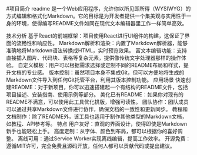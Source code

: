 #项目简介
readme 是一个Web应用程序，允许你以所见即所得（WYSIWYG）的方式编辑和格式化Markdown。它的目标是为开发者提供一个集美观与实用性于一身的环境，使得编写README文件如同在现代文本编辑器里工作一样简单高效。

技术分析
基于React的前端框架：项目使用React进行UI组件的构建，这保证了界面的流畅性和响应性。
Markdown解析和渲染：内置了Markdown解析器，能够准确地将Markdown语法转换成HTML，实时预览效果。
富文本编辑功能：支持直接插入图片、代码块、表格等复杂元素，提供像传统文字处理器那样的操作体验。
自定义模板：用户可以根据需求选择或定制不同的README布局和样式，提升文档的专业感。
版本控制：虽然项目本身不集成Git，但可以方便地将生成的Markdown文件导入到任何Git托管平台，利用其版本控制功能。
应用场景
快速创建README：对于新项目，你可以迅速搭建起一个有结构的README文件，包括项目描述、安装指南、使用示例等部分。
美化已有README：如果你对现有的README不满意，可以使用此工具优化排版，增强可读性。
团队协作：团队成员可以通过共享Markdown文件进行协作，确保文档的一致性和更新同步。
教程和文档制作：除了README外，该工具也适用于制作其他类型的Markdown文档，如教程、API参考等。
特点
用户友好：直观的界面设计，使得即使是Markdown新手也能轻松上手。
高度定制：从字体、颜色到布局，都可以根据你的喜好调整。
离线可用：通过Service Worker实现离线编辑，提高工作效率。
开源免费：遵循MIT许可，完全免费且源码开放，任何人都可以贡献代码或提出建议。
